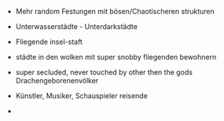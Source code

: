 - Mehr random Festungen mit bösen/Chaotischeren strukturen
- Unterwasserstädte - Unterdarkstädte
- Fliegende insel-staft
- städte in den wolken mit super snobby fliegenden bewohnern

- super secluded, never touched by other then the gods Drachengeborenenvölker
- Künstler, Musiker, Schauspieler reisende
- 
